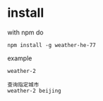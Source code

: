 # install
with npm do

```
npm install -g weather-he-77
```

example

```
weather-2

查询指定城市
weather-2 beijing
```

